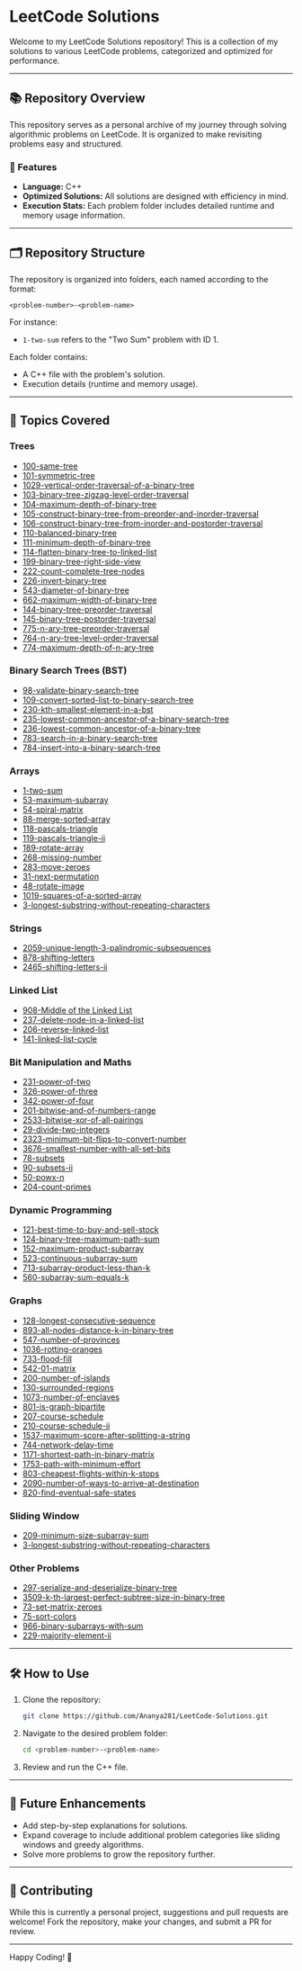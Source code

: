 # LeetCode Solutions

Welcome to my LeetCode Solutions repository! This is a collection of my solutions to various LeetCode problems, categorized and optimized for performance.

---

## 📚 Repository Overview

This repository serves as a personal archive of my journey through solving algorithmic problems on LeetCode. It is organized to make revisiting problems easy and structured.

### 🌟 Features

- **Language:** C++
- **Optimized Solutions:** All solutions are designed with efficiency in mind.
- **Execution Stats:** Each problem folder includes detailed runtime and memory usage information.

---

## 🗂 Repository Structure

The repository is organized into folders, each named according to the format:

```
<problem-number>-<problem-name>
```

For instance:
- `1-two-sum` refers to the "Two Sum" problem with ID 1.

Each folder contains:
- A C++ file with the problem's solution.
- Execution details (runtime and memory usage).

---

## 🚀 Topics Covered

### Trees
- [100-same-tree](./100-same-tree)
- [101-symmetric-tree](./101-symmetric-tree)
- [1029-vertical-order-traversal-of-a-binary-tree](./1029-vertical-order-traversal-of-a-binary-tree)
- [103-binary-tree-zigzag-level-order-traversal](./103-binary-tree-zigzag-level-order-traversal)
- [104-maximum-depth-of-binary-tree](./104-maximum-depth-of-binary-tree)
- [105-construct-binary-tree-from-preorder-and-inorder-traversal](./105-construct-binary-tree-from-preorder-and-inorder-traversal)
- [106-construct-binary-tree-from-inorder-and-postorder-traversal](./106-construct-binary-tree-from-inorder-and-postorder-traversal)
- [110-balanced-binary-tree](./110-balanced-binary-tree)
- [111-minimum-depth-of-binary-tree](./111-minimum-depth-of-binary-tree)
- [114-flatten-binary-tree-to-linked-list](./114-flatten-binary-tree-to-linked-list)
- [199-binary-tree-right-side-view](./199-binary-tree-right-side-view)
- [222-count-complete-tree-nodes](./222-count-complete-tree-nodes)
- [226-invert-binary-tree](./226-invert-binary-tree)
- [543-diameter-of-binary-tree](./543-diameter-of-binary-tree)
- [662-maximum-width-of-binary-tree](./662-maximum-width-of-binary-tree)
- [144-binary-tree-preorder-traversal](./144-binary-tree-preorder-traversal)
- [145-binary-tree-postorder-traversal](./145-binary-tree-postorder-traversal)
- [775-n-ary-tree-preorder-traversal](./775-n-ary-tree-preorder-traversal)
- [764-n-ary-tree-level-order-traversal](./764-n-ary-tree-level-order-traversal)
- [774-maximum-depth-of-n-ary-tree](./774-maximum-depth-of-n-ary-tree)

### Binary Search Trees (BST)
- [98-validate-binary-search-tree](./98-validate-binary-search-tree)
- [109-convert-sorted-list-to-binary-search-tree](./109-convert-sorted-list-to-binary-search-tree)
- [230-kth-smallest-element-in-a-bst](./230-kth-smallest-element-in-a-bst)
- [235-lowest-common-ancestor-of-a-binary-search-tree](./235-lowest-common-ancestor-of-a-binary-search-tree)
- [236-lowest-common-ancestor-of-a-binary-tree](./236-lowest-common-ancestor-of-a-binary-tree)
- [783-search-in-a-binary-search-tree](./783-search-in-a-binary-search-tree)
- [784-insert-into-a-binary-search-tree](./784-insert-into-a-binary-search-tree)

### Arrays
- [1-two-sum](./1-two-sum)
- [53-maximum-subarray](./53-maximum-subarray)
- [54-spiral-matrix](./54-spiral-matrix)
- [88-merge-sorted-array](./88-merge-sorted-array)
- [118-pascals-triangle](./118-pascals-triangle)
- [119-pascals-triangle-ii](./119-pascals-triangle-ii)
- [189-rotate-array](./189-rotate-array)
- [268-missing-number](./268-missing-number)
- [283-move-zeroes](./283-move-zeroes)
- [31-next-permutation](./31-next-permutation)
- [48-rotate-image](./48-rotate-image)
- [1019-squares-of-a-sorted-array](./1019-squares-of-a-sorted-array)
- [3-longest-substring-without-repeating-characters](./3-longest-substring-without-repeating-characters)

### Strings
- [2059-unique-length-3-palindromic-subsequences](./2059-unique-length-3-palindromic-subsequences)
- [878-shifting-letters](./878-shifting-letters)
- [2465-shifting-letters-ii](./2465-shifting-letters-ii)

### Linked List
- [908-Middle of the Linked List](./908-middle-of-the-linked-list)
- [237-delete-node-in-a-linked-list](./237-delete-node-in-a-linked-list)
- [206-reverse-linked-list](./206-reverse-linked-list)
- [141-linked-list-cycle](./141-linked-list-cycle)

### Bit Manipulation and Maths
- [231-power-of-two](./231-power-of-two)
- [326-power-of-three](./326-power-of-three)
- [342-power-of-four](./342-power-of-four)
- [201-bitwise-and-of-numbers-range](./201-bitwise-and-of-numbers-range)
- [2533-bitwise-xor-of-all-pairings](./2533-bitwise-xor-of-all-pairings)
- [29-divide-two-integers](./29-divide-two-integers)
- [2323-minimum-bit-flips-to-convert-number](./2323-minimum-bit-flips-to-convert-number)
- [3676-smallest-number-with-all-set-bits](./3676-smallest-number-with-all-set-bits)
- [78-subsets](./78-subsets)
- [90-subsets-ii](./90-subsets-ii)
- [50-powx-n](./50-powx-n)
- [204-count-primes](./204-count-primes)

### Dynamic Programming
- [121-best-time-to-buy-and-sell-stock](./121-best-time-to-buy-and-sell-stock)
- [124-binary-tree-maximum-path-sum](./124-binary-tree-maximum-path-sum)
- [152-maximum-product-subarray](./152-maximum-product-subarray)
- [523-continuous-subarray-sum](./523-continuous-subarray-sum)
- [713-subarray-product-less-than-k](./713-subarray-product-less-than-k)
- [560-subarray-sum-equals-k](./560-subarray-sum-equals-k)

### Graphs
- [128-longest-consecutive-sequence](./128-longest-consecutive-sequence)
- [893-all-nodes-distance-k-in-binary-tree](./893-all-nodes-distance-k-in-binary-tree)
- [547-number-of-provinces](./547-number-of-provinces)
- [1036-rotting-oranges](./1036-rotting-oranges)
- [733-flood-fill](./733-flood-fill)
- [542-01-matrix](./542-01-matrix)
- [200-number-of-islands](./200-number-of-islands)
- [130-surrounded-regions](./130-surrounded-regions)
- [1073-number-of-enclaves](./1073-number-of-enclaves)
- [801-is-graph-bipartite](./801-is-graph-bipartite)
- [207-course-schedule](./207-course-schedule)
- [210-course-schedule-ii](./210-course-schedule-ii)
- [1537-maximum-score-after-splitting-a-string](./1537-maximum-score-after-splitting-a-string)
- [744-network-delay-time](./744-network-delay-time)
- [1171-shortest-path-in-binary-matrix](./1171-shortest-path-in-binary-matrix)
- [1753-path-with-minimum-effort](./1753-path-with-minimum-effort)
- [803-cheapest-flights-within-k-stops](./803-cheapest-flights-within-k-stops)
- [2090-number-of-ways-to-arrive-at-destination](./2090-number-of-ways-to-arrive-at-destination)
- [820-find-eventual-safe-states](./820-find-eventual-safe-states)

### Sliding Window
- [209-minimum-size-subarray-sum](./209-minimum-size-subarray-sum)
- [3-longest-substring-without-repeating-characters](./3-longest-substring-without-repeating-characters)

### Other Problems
- [297-serialize-and-deserialize-binary-tree](./297-serialize-and-deserialize-binary-tree)
- [3509-k-th-largest-perfect-subtree-size-in-binary-tree](./3509-k-th-largest-perfect-subtree-size-in-binary-tree)
- [73-set-matrix-zeroes](./73-set-matrix-zeroes)
- [75-sort-colors](./75-sort-colors)
- [966-binary-subarrays-with-sum](./966-binary-subarrays-with-sum)
- [229-majority-element-ii](./229-majority-element-ii)

---

## 🛠 How to Use

1. Clone the repository:
   ```bash
   git clone https://github.com/Ananya281/LeetCode-Solutions.git
   ```
2. Navigate to the desired problem folder:
   ```bash
   cd <problem-number>-<problem-name>
   ```
3. Review and run the C++ file.

---

## 🎯 Future Enhancements

- Add step-by-step explanations for solutions.
- Expand coverage to include additional problem categories like sliding windows and greedy algorithms.
- Solve more problems to grow the repository further.

---

## 🤝 Contributing

While this is currently a personal project, suggestions and pull requests are welcome! Fork the repository, make your changes, and submit a PR for review.

---

Happy Coding! 🚀
